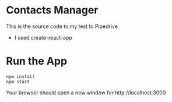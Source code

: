 # Contacts Manager
This is the source code to my test to Pipedrive

* I used create-react-app

# Run the App

```
npm install
npm start
````

Your browser should open a new window for http://localhost:3000